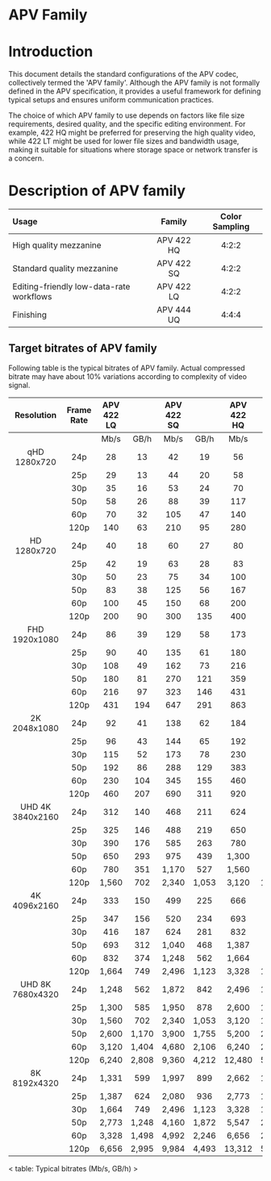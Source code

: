 APV Family
==============

# Introduction

This document details the standard configurations of the APV codec, collectively termed the 'APV family'. Although the APV family is not formally defined in the APV specification, it provides a useful framework for defining typical setups and ensures uniform communication practices.

The choice of which APV family to use depends on factors like file size requirements, desired quality, and the specific editing environment. For example, 422 HQ might be preferred for preserving the high quality video, while 422 LT might be used for lower file sizes and bandwidth usage, making it suitable for situations where storage space or network transfer is a concern.

# Description of APV family

| Usage | Family | Color Sampling |
|:-------------|:--------------:|:------:|
| High quality mezzanine                   | APV 422 HQ | 4:2:2 | 
| Standard quality mezzanine               | APV 422 SQ | 4:2:2 | 
| Editing-friendly low-data-rate workflows | APV 422 LQ | 4:2:2 | 
| Finishing                                | APV 444 UQ | 4:4:4 | 


## Target bitrates of APV family

Following table is the typical bitrates of APV family.
Actual compressed bitrate may have about 10% variations according to complexity of video signal.

|Resolution | Frame Rate | APV 422 LQ | | APV 422 SQ | | APV 422 HQ | | APV 444 HQ | |
|:---: | :---: | :---: | :---: | :---: | :---: | :---: | :---: | :---: | :---: |
| |  | Mb/s | GB/h | Mb/s | GB/h | Mb/s | GB/h | Mb/s | GB/h|
|qHD     1280x720 | 24p | 28 | 13 | 42 | 19 | 56 | 25 | 84 | 38|
| | 25p | 29 | 13 | 44 | 20 | 58 | 26 | 88 | 39|
| | 30p | 35 | 16 | 53 | 24 | 70 | 32 | 105 | 47|
| | 50p | 58 | 26 | 88 | 39 | 117 | 53 | 175 | 79|
| | 60p | 70 | 32 | 105 | 47 | 140 | 63 | 210 | 95|
| | 120p | 140 | 63 | 210 | 95 | 280 | 126 | 420 | 189|
|HD     1280x720 | 24p | 40 | 18 | 60 | 27 | 80 | 36 | 120 | 54|
| | 25p | 42 | 19 | 63 | 28 | 83 | 38 | 125 | 56|
| | 30p | 50 | 23 | 75 | 34 | 100 | 45 | 150 | 68|
| | 50p | 83 | 38 | 125 | 56 | 167 | 75 | 250 | 113|
| | 60p | 100 | 45 | 150 | 68 | 200 | 90 | 300 | 135|
| | 120p | 200 | 90 | 300 | 135 | 400 | 180 | 600 | 270|
|FHD     1920x1080 | 24p | 86 | 39 | 129 | 58 | 173 | 78 | 259 | 116|
| | 25p | 90 | 40 | 135 | 61 | 180 | 81 | 270 | 121|
| | 30p | 108 | 49 | 162 | 73 | 216 | 97 | 323 | 146|
| | 50p | 180 | 81 | 270 | 121 | 359 | 162 | 539 | 243|
| | 60p | 216 | 97 | 323 | 146 | 431 | 194 | 647 | 291|
| | 120p | 431 | 194 | 647 | 291 | 863 | 388 | 1,294 | 582|
|2K     2048x1080 | 24p | 92 | 41 | 138 | 62 | 184 | 83 | 276 | 124|
| | 25p | 96 | 43 | 144 | 65 | 192 | 86 | 288 | 129|
| | 30p | 115 | 52 | 173 | 78 | 230 | 104 | 345 | 155|
| | 50p | 192 | 86 | 288 | 129 | 383 | 173 | 575 | 259|
| | 60p | 230 | 104 | 345 | 155 | 460 | 207 | 690 | 311|
| | 120p | 460 | 207 | 690 | 311 | 920 | 414 | 1,380 | 621|
|UHD   4K     3840x2160 | 24p | 312 | 140 | 468 | 211 | 624 | 281 | 936 | 421|
| | 25p | 325 | 146 | 488 | 219 | 650 | 293 | 975 | 439|
| | 30p | 390 | 176 | 585 | 263 | 780 | 351 | 1,170 | 527|
| | 50p | 650 | 293 | 975 | 439 | 1,300 | 585 | 1,950 | 878|
| | 60p | 780 | 351 | 1,170 | 527 | 1,560 | 702 | 2,340 | 1,053|
| | 120p | 1,560 | 702 | 2,340 | 1,053 | 3,120 | 1,404 | 4,680 | 2,106|
|4K     4096x2160 | 24p | 333 | 150 | 499 | 225 | 666 | 300 | 998 | 449|
| | 25p | 347 | 156 | 520 | 234 | 693 | 312 | 1,040 | 468|
| | 30p | 416 | 187 | 624 | 281 | 832 | 374 | 1,248 | 562|
| | 50p | 693 | 312 | 1,040 | 468 | 1,387 | 624 | 2,080 | 936|
| | 60p | 832 | 374 | 1,248 | 562 | 1,664 | 749 | 2,496 | 1,123|
| | 120p | 1,664 | 749 | 2,496 | 1,123 | 3,328 | 1,498 | 4,992 | 2,246|
|UHD   8K     7680x4320 | 24p | 1,248 | 562 | 1,872 | 842 | 2,496 | 1,123 | 3,744 | 1,685|
| | 25p | 1,300 | 585 | 1,950 | 878 | 2,600 | 1,170 | 3,900 | 1,755|
| | 30p | 1,560 | 702 | 2,340 | 1,053 | 3,120 | 1,404 | 4,680 | 2,106|
| | 50p | 2,600 | 1,170 | 3,900 | 1,755 | 5,200 | 2,340 | 7,800 | 3,510|
| | 60p | 3,120 | 1,404 | 4,680 | 2,106 | 6,240 | 2,808 | 9,360 | 4,212|
| | 120p | 6,240 | 2,808 | 9,360 | 4,212 | 12,480 | 5,616 | 18,720 | 8,424|
|8K     8192x4320 | 24p | 1,331 | 599 | 1,997 | 899 | 2,662 | 1,198 | 3,994 | 1,797|
| | 25p | 1,387 | 624 | 2,080 | 936 | 2,773 | 1,248 | 4,160 | 1,872|
| | 30p | 1,664 | 749 | 2,496 | 1,123 | 3,328 | 1,498 | 4,992 | 2,246|
| | 50p | 2,773 | 1,248 | 4,160 | 1,872 | 5,547 | 2,496 | 8,320 | 3,744|
| | 60p | 3,328 | 1,498 | 4,992 | 2,246 | 6,656 | 2,995 | 9,984 | 4,493|
| | 120p | 6,656 | 2,995 | 9,984 | 4,493 | 13,312 | 5,990 | 19,968 | 8,986|



< table: Typical bitrates (Mb/s, GB/h) >


